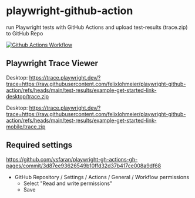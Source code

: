 # playwright-github-action
run Playwright tests with GitHub Actions and upload test-results (trace.zip) to GitHub Repo

[![Github Actions Workflow](https://github.com/felixlohmeier/playwright-github-action/actions/workflows/playwright.yml/badge.svg)](https://github.com/felixlohmeier/playwright-github-action/actions/workflows/playwright.yml)

## Playwright Trace Viewer

Desktop: https://trace.playwright.dev/?trace=https://raw.githubusercontent.com/felixlohmeier/playwright-github-action/refs/heads/main/test-results/example-get-started-link-desktop/trace.zip

Desktop: https://trace.playwright.dev/?trace=https://raw.githubusercontent.com/felixlohmeier/playwright-github-action/refs/heads/main/test-results/example-get-started-link-mobile/trace.zip

## Required settings

https://github.com/ysfaran/playwright-gh-actions-gh-pages/commit/3d87ee93626549b10ffd32d37b417ce008a9df68
* GitHub Repository / Settings / Actions / General / Workflow permissions
  * Select "Read and write permissions"
  * Save
